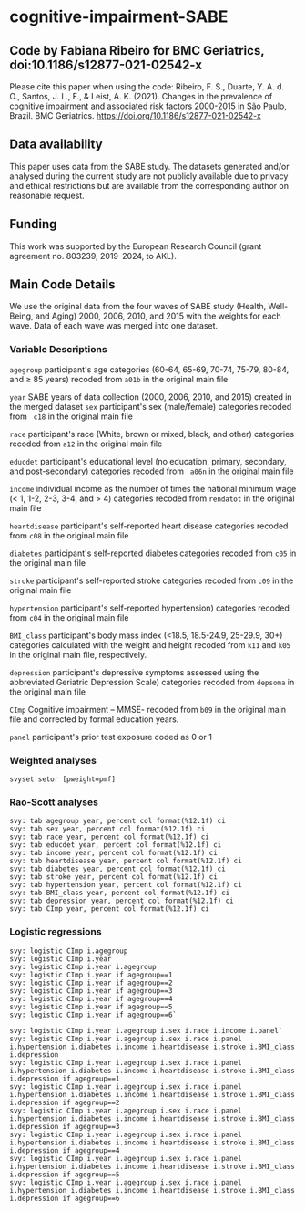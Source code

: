 # cognitive-impairment-SABE

## Code by Fabiana Ribeiro for BMC Geriatrics, doi:10.1186/s12877-021-02542-x
Please cite this paper when using the code: 
Ribeiro, F. S., Duarte, Y. A. d. O., Santos, J. L., F., & Leist, A. K. (2021). Changes in the prevalence of cognitive impairment and associated risk factors 2000-2015 in São Paulo, Brazil. BMC Geriatrics. https://doi.org/10.1186/s12877-021-02542-x 

## Data availability
This paper uses data from the SABE study. The datasets generated and/or analysed during the current study are not publicly available due to privacy and ethical restrictions but are available from the corresponding author on reasonable request.

## Funding
This work was supported by the European Research Council (grant agreement no. 803239, 2019–2024, to AKL).

## Main Code Details
We use the original data from the four waves of SABE study (Health, Well-Being, and Aging) 2000, 2006, 2010, and 2015 with the weights for each wave. Data of each wave was merged into one dataset. 

### Variable Descriptions

`agegroup` participant's age categories (60-64, 65-69, 70-74, 75-79, 80-84, and ≥ 85 years) recoded from ` a01b ` in the original main file

`year` SABE years of data collection (2000, 2006, 2010, and 2015) created in the merged dataset
`sex` participant's sex (male/female) categories recoded from ` c18` in the original main file

`race` participant's race (White, brown or mixed, black, and other) categories recoded from ` a12 ` in the original main file

`educdet` participant's educational level (no education, primary, secondary, and post-secondary) categories recoded from ` a06n` in the original main file

`income` individual income as the number of times the national minimum wage (< 1, 1-2, 2-3, 3-4, and > 4) categories recoded from ` rendatot ` in the original main file

`heartdisease` participant's self-reported heart disease categories recoded from ` c08 ` in the original main file

`diabetes` participant's self-reported diabetes categories recoded from ` c05 ` in the original main file

`stroke` participant's self-reported stroke categories recoded from ` c09 ` in the original main file

`hypertension` participant's self-reported hypertension) categories recoded from ` c04 ` in the original main file

`BMI_class` participant's body mass index (<18.5, 18.5-24.9, 25-29.9, 30+) categories calculated with the weight and height recoded from ` k11 ` and ` k05 `   in the original main file, respectively. 

`depression` participant's depressive symptoms assessed using the abbreviated Geriatric Depression Scale) categories recoded from ` depsoma ` in the original main file

`CImp` Cognitive impairment – MMSE- recoded from ` b09 ` in the original main file and 
 corrected by formal education years. 

`panel` participant's prior test exposure coded as 0 or 1

### Weighted analyses

`svyset setor [pweight=pmf] `

### Rao-Scott analyses

```
svy: tab agegroup year, percent col format(%12.1f) ci
svy: tab sex year, percent col format(%12.1f) ci
svy: tab race year, percent col format(%12.1f) ci
svy: tab educdet year, percent col format(%12.1f) ci
svy: tab income year, percent col format(%12.1f) ci
svy: tab heartdisease year, percent col format(%12.1f) ci
svy: tab diabetes year, percent col format(%12.1f) ci
svy: tab stroke year, percent col format(%12.1f) ci
svy: tab hypertension year, percent col format(%12.1f) ci
svy: tab BMI_class year, percent col format(%12.1f) ci
svy: tab depression year, percent col format(%12.1f) ci
svy: tab CImp year, percent col format(%12.1f) ci
```

### Logistic regressions

```
svy: logistic CImp i.agegroup
svy: logistic CImp i.year
svy: logistic CImp i.year i.agegroup
svy: logistic CImp i.year if agegroup==1
svy: logistic CImp i.year if agegroup==2	
svy: logistic CImp i.year if agegroup==3
svy: logistic CImp i.year if agegroup==4	
svy: logistic CImp i.year if agegroup==5
svy: logistic CImp i.year if agegroup==6`	
```
```
svy: logistic CImp i.year i.agegroup i.sex i.race i.income i.panel`
svy: logistic CImp i.year i.agegroup i.sex i.race i.panel i.hypertension i.diabetes i.income i.heartdisease i.stroke i.BMI_class i.depression
svy: logistic CImp i.year i.agegroup i.sex i.race i.panel i.hypertension i.diabetes i.income i.heartdisease i.stroke i.BMI_class i.depression if agegroup==1
svy: logistic CImp i.year i.agegroup i.sex i.race i.panel i.hypertension i.diabetes i.income i.heartdisease i.stroke i.BMI_class i.depression if agegroup==2
svy: logistic CImp i.year i.agegroup i.sex i.race i.panel i.hypertension i.diabetes i.income i.heartdisease i.stroke i.BMI_class i.depression if agegroup==3
svy: logistic CImp i.year i.agegroup i.sex i.race i.panel i.hypertension i.diabetes i.income i.heartdisease i.stroke i.BMI_class i.depression if agegroup==4
svy: logistic CImp i.year i.agegroup i.sex i.race i.panel i.hypertension i.diabetes i.income i.heartdisease i.stroke i.BMI_class i.depression if agegroup==5
svy: logistic CImp i.year i.agegroup i.sex i.race i.panel i.hypertension i.diabetes i.income i.heartdisease i.stroke i.BMI_class i.depression if agegroup==6
```
